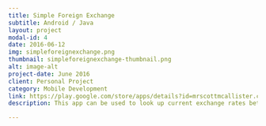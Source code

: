 ```yaml
---
title: Simple Foreign Exchange
subtitle: Android / Java
layout: project
modal-id: 4
date: 2016-06-12
img: simpleforeignexchange.png
thumbnail: simpleforeignexchange-thumbnail.png
alt: image-alt
project-date: June 2016
client: Personal Project
category: Mobile Development
link: https://play.google.com/store/apps/details?id=mrscottmcallister.com.simpleforeignexchange&hl=en
description: This app can be used to look up current exchange rates between currencies. It was built using Java and the Android SDK. The app is available for download on Google Play. The source code can be found <a href="https://github.com/scottmcallister/simple-foreign-exchange" target="_blank">here</a>.

---
```

